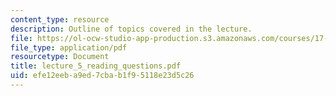 ```yaml
---
content_type: resource
description: Outline of topics covered in the lecture.
file: https://ol-ocw-studio-app-production.s3.amazonaws.com/courses/17-196-globalization-fall-2005/efe12eeba9ed7cbab1f95118e23d5c26_lecture_5_reading_questions.pdf
file_type: application/pdf
resourcetype: Document
title: lecture_5_reading_questions.pdf
uid: efe12eeb-a9ed-7cba-b1f9-5118e23d5c26
---
```

